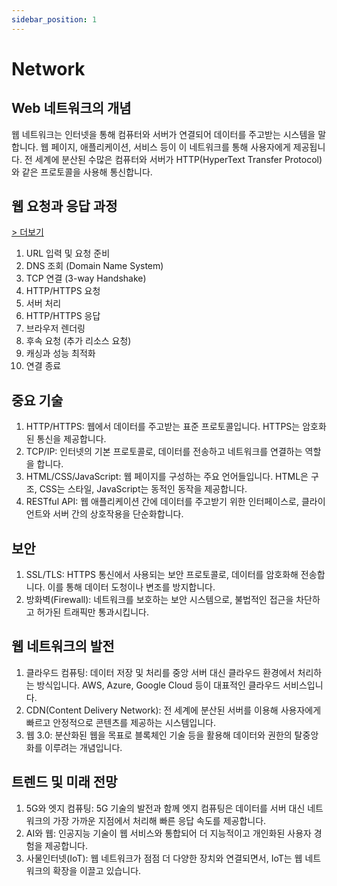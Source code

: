 ```yaml
---
sidebar_position: 1
---
```


# Network

## Web 네트워크의 개념

웹 네트워크는 인터넷을 통해 컴퓨터와 서버가 연결되어 데이터를 주고받는 시스템을 말합니다. 웹 페이지, 애플리케이션, 서비스 등이 이 네트워크를 통해 사용자에게 제공됩니다. 전 세계에 분산된 수많은 컴퓨터와 서버가 HTTP(HyperText Transfer Protocol)와 같은 프로토콜을 사용해 통신합니다.

## 웹 요청과 응답 과정

[> 더보기](./web_request_and_response_process/intro.md)

1. URL 입력 및 요청 준비
2. DNS 조회 (Domain Name System)
3. TCP 연결 (3-way Handshake)
4. HTTP/HTTPS 요청
5. 서버 처리
6. HTTP/HTTPS 응답
7. 브라우저 렌더링
8. 후속 요청 (추가 리소스 요청)
9. 캐싱과 성능 최적화
10. 연결 종료

## 중요 기술

1. HTTP/HTTPS: 웹에서 데이터를 주고받는 표준 프로토콜입니다. HTTPS는 암호화된 통신을 제공합니다.
2. TCP/IP: 인터넷의 기본 프로토콜로, 데이터를 전송하고 네트워크를 연결하는 역할을 합니다.
3. HTML/CSS/JavaScript: 웹 페이지를 구성하는 주요 언어들입니다. HTML은 구조, CSS는 스타일, JavaScript는 동적인 동작을 제공합니다.
4. RESTful API: 웹 애플리케이션 간에 데이터를 주고받기 위한 인터페이스로, 클라이언트와 서버 간의 상호작용을 단순화합니다.

## 보안

1. SSL/TLS: HTTPS 통신에서 사용되는 보안 프로토콜로, 데이터를 암호화해 전송합니다. 이를 통해 데이터 도청이나 변조를 방지합니다.
2. 방화벽(Firewall): 네트워크를 보호하는 보안 시스템으로, 불법적인 접근을 차단하고 허가된 트래픽만 통과시킵니다.

## 웹 네트워크의 발전

1. 클라우드 컴퓨팅: 데이터 저장 및 처리를 중앙 서버 대신 클라우드 환경에서 처리하는 방식입니다. AWS, Azure, Google Cloud 등이 대표적인 클라우드 서비스입니다.
2. CDN(Content Delivery Network): 전 세계에 분산된 서버를 이용해 사용자에게 빠르고 안정적으로 콘텐츠를 제공하는 시스템입니다.
3. 웹 3.0: 분산화된 웹을 목표로 블록체인 기술 등을 활용해 데이터와 권한의 탈중앙화를 이루려는 개념입니다.

## 트렌드 및 미래 전망

1. 5G와 엣지 컴퓨팅: 5G 기술의 발전과 함께 엣지 컴퓨팅은 데이터를 서버 대신 네트워크의 가장 가까운 지점에서 처리해 빠른 응답 속도를 제공합니다.
2. AI와 웹: 인공지능 기술이 웹 서비스와 통합되어 더 지능적이고 개인화된 사용자 경험을 제공합니다.
3. 사물인터넷(IoT): 웹 네트워크가 점점 더 다양한 장치와 연결되면서, IoT는 웹 네트워크의 확장을 이끌고 있습니다.
